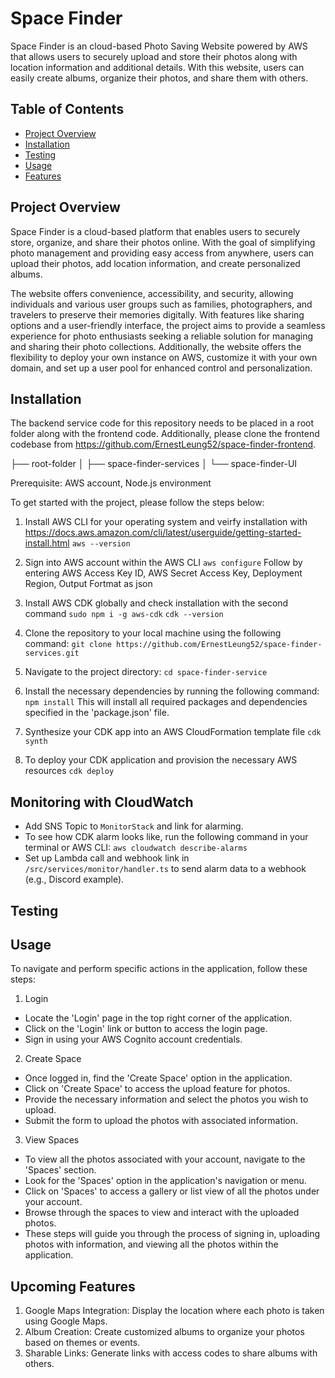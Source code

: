 # Space Finder

Space Finder is an cloud-based Photo Saving Website powered by AWS that allows users to securely upload and store their photos along with location information and additional details. With this website, users can easily create albums, organize their photos, and share them with others.

## Table of Contents

-   [Project Overview](#project-overview)
-   [Installation](#installation)
-   [Testing](#Testing)
-   [Usage](#usage)
-   [Features](#features)

## Project Overview

Space Finder is a cloud-based platform that enables users to securely store, organize, and share their photos online. With the goal of simplifying photo management and providing easy access from anywhere, users can upload their photos, add location information, and create personalized albums.

The website offers convenience, accessibility, and security, allowing individuals and various user groups such as families, photographers, and travelers to preserve their memories digitally. With features like sharing options and a user-friendly interface, the project aims to provide a seamless experience for photo enthusiasts seeking a reliable solution for managing and sharing their photo collections. Additionally, the website offers the flexibility to deploy your own instance on AWS, customize it with your own domain, and set up a user pool for enhanced control and personalization.

## Installation

The backend service code for this repository needs to be placed in a root folder along with the frontend code. Additionally, please clone the frontend codebase from https://github.com/ErnestLeung52/space-finder-frontend.

├── root-folder
│   ├── space-finder-services
│   └── space-finder-UI

Prerequisite: AWS account, Node.js environment

To get started with the project, please follow the steps below:

1. Install AWS CLI for your operating system and veirfy installation with
   https://docs.aws.amazon.com/cli/latest/userguide/getting-started-install.html
   `aws --version`

2. Sign into AWS account within the AWS CLI
   `aws configure`
   Follow by entering AWS Access Key ID, AWS Secret Access Key, Deployment Region, Output Fortmat as json

3. Install AWS CDK globally and check installation with the second command
   `sudo npm i -g aws-cdk`
   `cdk --version`

4. Clone the repository to your local machine using the following command:
   `git clone https://github.com/ErnestLeung52/space-finder-services.git`

5. Navigate to the project directory:
   `cd space-finder-service`

6. Install the necessary dependencies by running the following command:
   `npm install`
   This will install all required packages and dependencies specified in the 'package.json' file.

7. Synthesize your CDK app into an AWS CloudFormation template file
   `cdk synth`

8. To deploy your CDK application and provision the necessary AWS resources
   `cdk deploy`

## Monitoring with CloudWatch

-   Add SNS Topic to `MonitorStack` and link for alarming.
-   To see how CDK alarm looks like, run the following command in your terminal or AWS CLI:
    `aws cloudwatch describe-alarms`
-   Set up Lambda call and webhook link in `/src/services/monitor/handler.ts` to send alarm data to a webhook (e.g., Discord example).

## Testing

## Usage

To navigate and perform specific actions in the application, follow these steps:

1. Login

-   Locate the 'Login' page in the top right corner of the application.
-   Click on the 'Login' link or button to access the login page.
-   Sign in using your AWS Cognito account credentials.

2. Create Space

-   Once logged in, find the 'Create Space' option in the application.
-   Click on 'Create Space' to access the upload feature for photos.
-   Provide the necessary information and select the photos you wish to upload.
-   Submit the form to upload the photos with associated information.

3. View Spaces

-   To view all the photos associated with your account, navigate to the 'Spaces' section.
-   Look for the 'Spaces' option in the application's navigation or menu.
-   Click on 'Spaces' to access a gallery or list view of all the photos under your account.
-   Browse through the spaces to view and interact with the uploaded photos.
-   These steps will guide you through the process of signing in, uploading photos with information, and viewing all the photos within the application.

## Upcoming Features

1. Google Maps Integration: Display the location where each photo is taken using Google Maps.
2. Album Creation: Create customized albums to organize your photos based on themes or events.
3. Sharable Links: Generate links with access codes to share albums with others.
